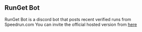 ## RunGet Bot
RunGet Bot is a discord bot that posts recent verified runs from Speedrun.com
You can invite the official hosted version from [here](https://discord.com/api/oauth2/authorize?client_id=754827405813743676&permissions=52224&scope=bot)